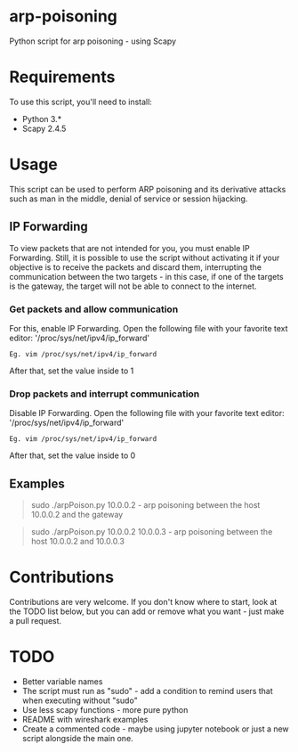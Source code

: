 # arp-poisoning

Python script for arp poisoning - using Scapy

# Requirements

To use this script, you'll need to install:
* Python 3.*
* Scapy 2.4.5

# Usage

This script can be used to perform ARP poisoning and its derivative attacks such as man in the middle, denial of service or session hijacking.

## IP Forwarding

To view packets that are not intended for you, you must enable IP Forwarding. Still, it is possible to use the script without activating it if your objective is to receive the packets and discard them, interrupting the communication between the two targets - in this case, if one of the targets is the gateway, the target will not be able to connect to the internet.

### Get packets and allow communication
For this, enable IP Forwarding.
Open the following file with your favorite text editor:
'/proc/sys/net/ipv4/ip_forward'

```
Eg. vim /proc/sys/net/ipv4/ip_forward
```
After that, set the value inside to 1

### Drop packets and interrupt communication
Disable IP Forwarding.
Open the following file with your favorite text editor:
'/proc/sys/net/ipv4/ip_forward'

```
Eg. vim /proc/sys/net/ipv4/ip_forward
```
After that, set the value inside to 0

## Examples

> sudo ./arpPoison.py 10.0.0.2 - arp poisoning between the host 10.0.0.2 and the gateway

> sudo ./arpPoison.py 10.0.0.2 10.0.0.3 - arp poisoning between the host 10.0.0.2 and 10.0.0.3

# Contributions
Contributions are very welcome. If you don't know where to start, look at the TODO list below, but you can add or remove what you want - just make a pull request. 

# TODO
* Better variable names
* The script must run as "sudo" - add a condition to remind users that when executing without "sudo"
* Use less scapy functions - more pure python
* README with wireshark examples
* Create a commented code - maybe using jupyter notebook or just a new script alongside the main one.

